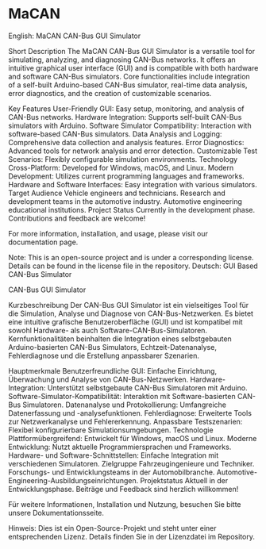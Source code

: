 # MaCAN
English:
MaCAN CAN-Bus GUI Simulator

Short Description
The MaCAN CAN-Bus GUI Simulator is a versatile tool for simulating, analyzing, and diagnosing CAN-Bus networks. It offers an intuitive graphical user interface (GUI) and is compatible with both hardware and software CAN-Bus simulators. Core functionalities include integration of a self-built Arduino-based CAN-Bus simulator, real-time data analysis, error diagnostics, and the creation of customizable scenarios.

Key Features
User-Friendly GUI: Easy setup, monitoring, and analysis of CAN-Bus networks.
Hardware Integration: Supports self-built CAN-Bus simulators with Arduino.
Software Simulator Compatibility: Interaction with software-based CAN-Bus simulators.
Data Analysis and Logging: Comprehensive data collection and analysis features.
Error Diagnostics: Advanced tools for network analysis and error detection.
Customizable Test Scenarios: Flexibly configurable simulation environments.
Technology
Cross-Platform: Developed for Windows, macOS, and Linux.
Modern Development: Utilizes current programming languages and frameworks.
Hardware and Software Interfaces: Easy integration with various simulators.
Target Audience
Vehicle engineers and technicians.
Research and development teams in the automotive industry.
Automotive engineering educational institutions.
Project Status
Currently in the development phase. Contributions and feedback are welcome!

For more information, installation, and usage, please visit our documentation page.

Note: This is an open-source project and is under a corresponding license. Details can be found in the license file in the repository.
Deutsch:
GUI Based CAN-Bus Simulator

CAN-Bus GUI Simulator

Kurzbeschreibung
Der CAN-Bus GUI Simulator ist ein vielseitiges Tool für die Simulation, Analyse und Diagnose von CAN-Bus-Netzwerken. Es bietet eine intuitive grafische Benutzeroberfläche (GUI) und ist kompatibel mit sowohl Hardware- als auch Software-CAN-Bus-Simulatoren. Kernfunktionalitäten beinhalten die Integration eines selbstgebauten Arduino-basierten CAN-Bus Simulators, Echtzeit-Datenanalyse, Fehlerdiagnose und die Erstellung anpassbarer Szenarien.

Hauptmerkmale
Benutzerfreundliche GUI: Einfache Einrichtung, Überwachung und Analyse von CAN-Bus-Netzwerken.
Hardware-Integration: Unterstützt selbstgebaute CAN-Bus Simulatoren mit Arduino.
Software-Simulator-Kompatibilität: Interaktion mit Software-basierten CAN-Bus Simulatoren.
Datenanalyse und Protokollierung: Umfangreiche Datenerfassung und -analysefunktionen.
Fehlerdiagnose: Erweiterte Tools zur Netzwerkanalyse und Fehlererkennung.
Anpassbare Testszenarien: Flexibel konfigurierbare Simulationsumgebungen.
Technologie
Plattformübergreifend: Entwickelt für Windows, macOS und Linux.
Moderne Entwicklung: Nutzt aktuelle Programmiersprachen und Frameworks.
Hardware- und Software-Schnittstellen: Einfache Integration mit verschiedenen Simulatoren.
Zielgruppe
Fahrzeugingenieure und Techniker.
Forschungs- und Entwicklungsteams in der Automobilbranche.
Automotive-Engineering-Ausbildungseinrichtungen.
Projektstatus
Aktuell in der Entwicklungsphase. Beiträge und Feedback sind herzlich willkommen!

Für weitere Informationen, Installation und Nutzung, besuchen Sie bitte unsere Dokumentationsseite.

Hinweis: Dies ist ein Open-Source-Projekt und steht unter einer entsprechenden Lizenz. Details finden Sie in der Lizenzdatei im Repository.

